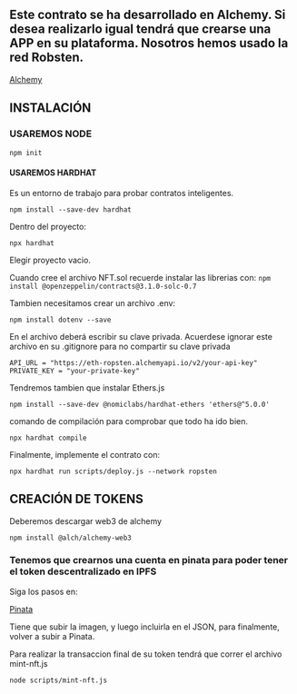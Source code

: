 ## Este contrato se ha desarrollado en Alchemy. Si desea realizarlo igual tendrá que crearse una APP en su plataforma. Nosotros hemos usado la red Robsten.

[Alchemy](https://www.alchemyapi.io/)

## INSTALACIÓN 

### USAREMOS NODE

```npm init```

#### USAREMOS HARDHAT

Es un entorno de trabajo para probar contratos inteligentes.

```npm install --save-dev hardhat```

Dentro del proyecto:

```npx hardhat```

Elegir proyecto vacio.

Cuando cree el archivo NFT.sol recuerde instalar las librerias con:
```npm install @openzeppelin/contracts@3.1.0-solc-0.7```

Tambien necesitamos crear un archivo .env:

```npm install dotenv --save```

En el archivo deberá escribir su clave privada. Acuerdese ignorar este archivo en su .gitignore para no compartir su clave privada

``` 
API_URL = "https://eth-ropsten.alchemyapi.io/v2/your-api-key"
PRIVATE_KEY = "your-private-key"
```

Tendremos tambien que instalar Ethers.js

``` npm install --save-dev @nomiclabs/hardhat-ethers 'ethers@^5.0.0' ```


comando de compilación para comprobar que todo ha ido bien.

``` npx hardhat compile ```

Finalmente, implemente el contrato con:

``` npx hardhat run scripts/deploy.js --network ropsten ```


## CREACIÓN DE TOKENS

Deberemos descargar web3 de alchemy

```npm install @alch/alchemy-web3```

### Tenemos que crearnos una cuenta en pinata para poder tener el token descentralizado en IPFS 

Siga los pasos en:

[Pinata](https://pinata.cloud/)

Tiene que subir la imagen, y luego incluirla en el JSON, para finalmente, volver a subir a Pinata.


Para realizar la transaccion final de su token tendrá que correr el archivo mint-nft.js

```node scripts/mint-nft.js```
